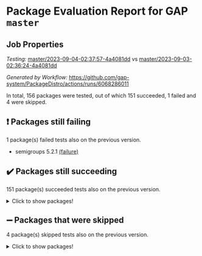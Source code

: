 # Package Evaluation Report for GAP `master`

## Job Properties

*Testing:* [master/2023-09-04-02:37:57-4a4081dd](https://github.com/gap-system/PackageDistro/blob/data/reports/master/2023-09-04-02:37:57-4a4081dd) vs [master/2023-09-03-02:36:24-4a4081dd](https://github.com/gap-system/PackageDistro/blob/data/reports/master/2023-09-03-02:36:24-4a4081dd)

*Generated by Workflow:* https://github.com/gap-system/PackageDistro/actions/runs/6068286011

In total, 156 packages were tested, out of which 151 succeeded, 1 failed and 4 were skipped.

## :exclamation: Packages still failing

1 package(s) failed tests also on the previous version.
- semigroups 5.2.1 [(failure)](https://github.com/gap-system/PackageDistro/actions/runs/6068286011/job/16461248257)

## :heavy_check_mark: Packages still succeeding

151 package(s) succeeded tests also on the previous version.
<details><summary>Click to show packages!</summary>

- 4ti2interface 2023.02-04 [(success)](https://github.com/gap-system/PackageDistro/actions/runs/6068286011/job/16461236955)
- ace 5.6.2 [(success)](https://github.com/gap-system/PackageDistro/actions/runs/6068286011/job/16461237034)
- aclib 1.3.2 [(success)](https://github.com/gap-system/PackageDistro/actions/runs/6068286011/job/16461237096)
- agt 0.3.1 [(success)](https://github.com/gap-system/PackageDistro/actions/runs/6068286011/job/16461237165)
- alnuth 3.2.1 [(success)](https://github.com/gap-system/PackageDistro/actions/runs/6068286011/job/16461237232)
- anupq 3.3.0 [(success)](https://github.com/gap-system/PackageDistro/actions/runs/6068286011/job/16461237296)
- atlasrep 2.1.7 [(success)](https://github.com/gap-system/PackageDistro/actions/runs/6068286011/job/16461237372)
- autodoc 2023.06.19 [(success)](https://github.com/gap-system/PackageDistro/actions/runs/6068286011/job/16461237446)
- automata 1.15 [(success)](https://github.com/gap-system/PackageDistro/actions/runs/6068286011/job/16461237508)
- automgrp 1.3.2 [(success)](https://github.com/gap-system/PackageDistro/actions/runs/6068286011/job/16461237580)
- autpgrp 1.11 [(success)](https://github.com/gap-system/PackageDistro/actions/runs/6068286011/job/16461237650)
- cap 2023.09-01 [(success)](https://github.com/gap-system/PackageDistro/actions/runs/6068286011/job/16461237726)
- caratinterface 2.3.5 [(success)](https://github.com/gap-system/PackageDistro/actions/runs/6068286011/job/16461237799)
- cddinterface 2022.11.01 [(success)](https://github.com/gap-system/PackageDistro/actions/runs/6068286011/job/16461237881)
- circle 1.6.6 [(success)](https://github.com/gap-system/PackageDistro/actions/runs/6068286011/job/16461237952)
- classicpres 1.22 [(success)](https://github.com/gap-system/PackageDistro/actions/runs/6068286011/job/16461238037)
- cohomolo 1.6.11 [(success)](https://github.com/gap-system/PackageDistro/actions/runs/6068286011/job/16461238117)
- congruence 1.2.5 [(success)](https://github.com/gap-system/PackageDistro/actions/runs/6068286011/job/16461238202)
- corelg 1.56 [(success)](https://github.com/gap-system/PackageDistro/actions/runs/6068286011/job/16461238267)
- crime 1.6 [(success)](https://github.com/gap-system/PackageDistro/actions/runs/6068286011/job/16461238355)
- crisp 1.4.6 [(success)](https://github.com/gap-system/PackageDistro/actions/runs/6068286011/job/16461238431)
- crypting 0.10.4 [(success)](https://github.com/gap-system/PackageDistro/actions/runs/6068286011/job/16461238505)
- cryst 4.1.26 [(success)](https://github.com/gap-system/PackageDistro/actions/runs/6068286011/job/16461238588)
- crystcat 1.1.10 [(success)](https://github.com/gap-system/PackageDistro/actions/runs/6068286011/job/16461238671)
- ctbllib 1.3.6 [(success)](https://github.com/gap-system/PackageDistro/actions/runs/6068286011/job/16461238745)
- cubefree 1.19 [(success)](https://github.com/gap-system/PackageDistro/actions/runs/6068286011/job/16461238833)
- curlinterface 2.3.2 [(success)](https://github.com/gap-system/PackageDistro/actions/runs/6068286011/job/16461238906)
- cvec 2.8.1 [(success)](https://github.com/gap-system/PackageDistro/actions/runs/6068286011/job/16461238991)
- datastructures 0.3.0 [(success)](https://github.com/gap-system/PackageDistro/actions/runs/6068286011/job/16461239098)
- deepthought 1.0.6 [(success)](https://github.com/gap-system/PackageDistro/actions/runs/6068286011/job/16461239189)
- design 1.8 [(success)](https://github.com/gap-system/PackageDistro/actions/runs/6068286011/job/16461239268)
- difsets 2.3.1 [(success)](https://github.com/gap-system/PackageDistro/actions/runs/6068286011/job/16461239362)
- digraphs 1.6.2 [(success)](https://github.com/gap-system/PackageDistro/actions/runs/6068286011/job/16461239448)
- edim 1.3.7 [(success)](https://github.com/gap-system/PackageDistro/actions/runs/6068286011/job/16461239524)
- example 4.3.4 [(success)](https://github.com/gap-system/PackageDistro/actions/runs/6068286011/job/16461239589)
- examplesforhomalg 2023.08-02 [(success)](https://github.com/gap-system/PackageDistro/actions/runs/6068286011/job/16461239659)
- factint 1.6.3 [(success)](https://github.com/gap-system/PackageDistro/actions/runs/6068286011/job/16461239732)
- ferret 1.0.9 [(success)](https://github.com/gap-system/PackageDistro/actions/runs/6068286011/job/16461239810)
- fga 1.5.0 [(success)](https://github.com/gap-system/PackageDistro/actions/runs/6068286011/job/16461239897)
- fining 1.5.6 [(success)](https://github.com/gap-system/PackageDistro/actions/runs/6068286011/job/16461239967)
- float 1.0.3 [(success)](https://github.com/gap-system/PackageDistro/actions/runs/6068286011/job/16461240061)
- format 1.4.3 [(success)](https://github.com/gap-system/PackageDistro/actions/runs/6068286011/job/16461240138)
- forms 1.2.9 [(success)](https://github.com/gap-system/PackageDistro/actions/runs/6068286011/job/16461240217)
- fplsa 1.2.6 [(success)](https://github.com/gap-system/PackageDistro/actions/runs/6068286011/job/16461240315)
- fr 2.4.12 [(success)](https://github.com/gap-system/PackageDistro/actions/runs/6068286011/job/16461240388)
- francy 2.0.3 [(success)](https://github.com/gap-system/PackageDistro/actions/runs/6068286011/job/16461240482)
- fwtree 1.3 [(success)](https://github.com/gap-system/PackageDistro/actions/runs/6068286011/job/16461240594)
- gapdoc 1.6.6 [(success)](https://github.com/gap-system/PackageDistro/actions/runs/6068286011/job/16461240682)
- gauss 2023.02-04 [(success)](https://github.com/gap-system/PackageDistro/actions/runs/6068286011/job/16461240761)
- gaussforhomalg 2023.08-01 [(success)](https://github.com/gap-system/PackageDistro/actions/runs/6068286011/job/16461240842)
- gbnp 1.0.5 [(success)](https://github.com/gap-system/PackageDistro/actions/runs/6068286011/job/16461240963)
- generalizedmorphismsforcap 2023.08-02 [(success)](https://github.com/gap-system/PackageDistro/actions/runs/6068286011/job/16461241049)
- genss 1.6.8 [(success)](https://github.com/gap-system/PackageDistro/actions/runs/6068286011/job/16461241131)
- gradedmodules 2023.08-01 [(success)](https://github.com/gap-system/PackageDistro/actions/runs/6068286011/job/16461241229)
- gradedringforhomalg 2023.08-01 [(success)](https://github.com/gap-system/PackageDistro/actions/runs/6068286011/job/16461241337)
- grape 4.9.0 [(success)](https://github.com/gap-system/PackageDistro/actions/runs/6068286011/job/16461241454)
- groupoids 1.73 [(success)](https://github.com/gap-system/PackageDistro/actions/runs/6068286011/job/16461241555)
- grpconst 2.6.4 [(success)](https://github.com/gap-system/PackageDistro/actions/runs/6068286011/job/16461241654)
- guarana 0.96.3 [(success)](https://github.com/gap-system/PackageDistro/actions/runs/6068286011/job/16461241752)
- guava 3.18 [(success)](https://github.com/gap-system/PackageDistro/actions/runs/6068286011/job/16461241853)
- hap 1.58 [(success)](https://github.com/gap-system/PackageDistro/actions/runs/6068286011/job/16461241967)
- hapcryst 0.1.15 [(success)](https://github.com/gap-system/PackageDistro/actions/runs/6068286011/job/16461242077)
- hecke 1.5.3 [(success)](https://github.com/gap-system/PackageDistro/actions/runs/6068286011/job/16461242190)
- help 3.5 [(success)](https://github.com/gap-system/PackageDistro/actions/runs/6068286011/job/16461242299)
- homalg 2023.08-02 [(success)](https://github.com/gap-system/PackageDistro/actions/runs/6068286011/job/16461242417)
- homalgtocas 2023.08-01 [(success)](https://github.com/gap-system/PackageDistro/actions/runs/6068286011/job/16461242528)
- idrel 2.45 [(success)](https://github.com/gap-system/PackageDistro/actions/runs/6068286011/job/16461242631)
- images 1.3.1 [(success)](https://github.com/gap-system/PackageDistro/actions/runs/6068286011/job/16461242725)
- intpic 0.3.0 [(success)](https://github.com/gap-system/PackageDistro/actions/runs/6068286011/job/16461242813)
- io 4.8.1 [(success)](https://github.com/gap-system/PackageDistro/actions/runs/6068286011/job/16461242896)
- io_forhomalg 2023.02-04 [(success)](https://github.com/gap-system/PackageDistro/actions/runs/6068286011/job/16461242979)
- irredsol 1.4.4 [(success)](https://github.com/gap-system/PackageDistro/actions/runs/6068286011/job/16461243094)
- json 2.1.1 [(success)](https://github.com/gap-system/PackageDistro/actions/runs/6068286011/job/16461243212)
- jupyterkernel 1.5.0 [(success)](https://github.com/gap-system/PackageDistro/actions/runs/6068286011/job/16461243332)
- jupyterviz 1.5.6 [(success)](https://github.com/gap-system/PackageDistro/actions/runs/6068286011/job/16461243471)
- kan 1.36 [(success)](https://github.com/gap-system/PackageDistro/actions/runs/6068286011/job/16461243576)
- kbmag 1.5.11 [(success)](https://github.com/gap-system/PackageDistro/actions/runs/6068286011/job/16461243709)
- laguna 3.9.6 [(success)](https://github.com/gap-system/PackageDistro/actions/runs/6068286011/job/16461243817)
- liealgdb 2.2.1 [(success)](https://github.com/gap-system/PackageDistro/actions/runs/6068286011/job/16461243934)
- liepring 2.8 [(success)](https://github.com/gap-system/PackageDistro/actions/runs/6068286011/job/16461244048)
- liering 2.4.2 [(success)](https://github.com/gap-system/PackageDistro/actions/runs/6068286011/job/16461244158)
- linearalgebraforcap 2023.08-08 [(success)](https://github.com/gap-system/PackageDistro/actions/runs/6068286011/job/16461244284)
- localizeringforhomalg 2023.08-02 [(success)](https://github.com/gap-system/PackageDistro/actions/runs/6068286011/job/16461244392)
- loops 3.4.3 [(success)](https://github.com/gap-system/PackageDistro/actions/runs/6068286011/job/16461244503)
- lpres 1.0.3 [(success)](https://github.com/gap-system/PackageDistro/actions/runs/6068286011/job/16461244602)
- majoranaalgebras 1.5.1 [(success)](https://github.com/gap-system/PackageDistro/actions/runs/6068286011/job/16461244726)
- mapclass 1.4.6 [(success)](https://github.com/gap-system/PackageDistro/actions/runs/6068286011/job/16461244855)
- matgrp 0.70 [(success)](https://github.com/gap-system/PackageDistro/actions/runs/6068286011/job/16461244969)
- matricesforhomalg 2023.08-02 [(success)](https://github.com/gap-system/PackageDistro/actions/runs/6068286011/job/16461245076)
- modisom 2.5.4 [(success)](https://github.com/gap-system/PackageDistro/actions/runs/6068286011/job/16461245179)
- modulepresentationsforcap 2023.09-01 [(success)](https://github.com/gap-system/PackageDistro/actions/runs/6068286011/job/16461245295)
- modules 2023.08-02 [(success)](https://github.com/gap-system/PackageDistro/actions/runs/6068286011/job/16461245417)
- monoidalcategories 2023.08-11 [(success)](https://github.com/gap-system/PackageDistro/actions/runs/6068286011/job/16461245523)
- nconvex 2022.09-01 [(success)](https://github.com/gap-system/PackageDistro/actions/runs/6068286011/job/16461245621)
- nilmat 1.4.2 [(success)](https://github.com/gap-system/PackageDistro/actions/runs/6068286011/job/16461245734)
- nock 1.5 [(success)](https://github.com/gap-system/PackageDistro/actions/runs/6068286011/job/16461245843)
- normalizinterface 1.3.6 [(success)](https://github.com/gap-system/PackageDistro/actions/runs/6068286011/job/16461245939)
- nq 2.5.10 [(success)](https://github.com/gap-system/PackageDistro/actions/runs/6068286011/job/16461246072)
- numericalsgps 1.3.1 [(success)](https://github.com/gap-system/PackageDistro/actions/runs/6068286011/job/16461246181)
- openmath 11.5.3 [(success)](https://github.com/gap-system/PackageDistro/actions/runs/6068286011/job/16461246299)
- orb 4.9.0 [(success)](https://github.com/gap-system/PackageDistro/actions/runs/6068286011/job/16461246429)
- packagemanager 1.4.1 [(success)](https://github.com/gap-system/PackageDistro/actions/runs/6068286011/job/16461246570)
- patternclass 2.4.3 [(success)](https://github.com/gap-system/PackageDistro/actions/runs/6068286011/job/16461246704)
- permut 2.0.4 [(success)](https://github.com/gap-system/PackageDistro/actions/runs/6068286011/job/16461246797)
- polenta 1.3.10 [(success)](https://github.com/gap-system/PackageDistro/actions/runs/6068286011/job/16461246905)
- polymaking 0.8.6 [(success)](https://github.com/gap-system/PackageDistro/actions/runs/6068286011/job/16461246997)
- primgrp 3.4.4 [(success)](https://github.com/gap-system/PackageDistro/actions/runs/6068286011/job/16461247079)
- profiling 2.5.4 [(success)](https://github.com/gap-system/PackageDistro/actions/runs/6068286011/job/16461247155)
- qpa 1.34 [(success)](https://github.com/gap-system/PackageDistro/actions/runs/6068286011/job/16461247227)
- quagroup 1.8.3 [(success)](https://github.com/gap-system/PackageDistro/actions/runs/6068286011/job/16461247302)
- radiroot 2.9 [(success)](https://github.com/gap-system/PackageDistro/actions/runs/6068286011/job/16461247389)
- rcwa 4.7.1 [(success)](https://github.com/gap-system/PackageDistro/actions/runs/6068286011/job/16461247476)
- rds 1.8 [(success)](https://github.com/gap-system/PackageDistro/actions/runs/6068286011/job/16461247591)
- recog 1.4.2 [(success)](https://github.com/gap-system/PackageDistro/actions/runs/6068286011/job/16461247692)
- repndecomp 1.3.0 [(success)](https://github.com/gap-system/PackageDistro/actions/runs/6068286011/job/16461247771)
- repsn 3.1.1 [(success)](https://github.com/gap-system/PackageDistro/actions/runs/6068286011/job/16461247846)
- resclasses 4.7.3 [(success)](https://github.com/gap-system/PackageDistro/actions/runs/6068286011/job/16461247917)
- ringsforhomalg 2023.08-02 [(success)](https://github.com/gap-system/PackageDistro/actions/runs/6068286011/job/16461248018)
- sco 2023.08-01 [(success)](https://github.com/gap-system/PackageDistro/actions/runs/6068286011/job/16461248092)
- scscp 2.4.1 [(success)](https://github.com/gap-system/PackageDistro/actions/runs/6068286011/job/16461248175)
- sglppow 2.3 [(success)](https://github.com/gap-system/PackageDistro/actions/runs/6068286011/job/16461248348)
- sgpviz 0.999.5 [(success)](https://github.com/gap-system/PackageDistro/actions/runs/6068286011/job/16461248418)
- simpcomp 2.1.14 [(success)](https://github.com/gap-system/PackageDistro/actions/runs/6068286011/job/16461248493)
- singular 2023.02.09 [(success)](https://github.com/gap-system/PackageDistro/actions/runs/6068286011/job/16461248560)
- sl2reps 1.1 [(success)](https://github.com/gap-system/PackageDistro/actions/runs/6068286011/job/16461248632)
- sla 1.5.3 [(success)](https://github.com/gap-system/PackageDistro/actions/runs/6068286011/job/16461248702)
- smallgrp 1.5.3 [(success)](https://github.com/gap-system/PackageDistro/actions/runs/6068286011/job/16461248761)
- smallsemi 0.6.13 [(success)](https://github.com/gap-system/PackageDistro/actions/runs/6068286011/job/16461248832)
- sonata 2.9.6 [(success)](https://github.com/gap-system/PackageDistro/actions/runs/6068286011/job/16461248905)
- sophus 1.27 [(success)](https://github.com/gap-system/PackageDistro/actions/runs/6068286011/job/16461248967)
- sotgrps 1.2 [(success)](https://github.com/gap-system/PackageDistro/actions/runs/6068286011/job/16461249044)
- spinsym 1.5.2 [(success)](https://github.com/gap-system/PackageDistro/actions/runs/6068286011/job/16461249128)
- standardff 0.9.4 [(success)](https://github.com/gap-system/PackageDistro/actions/runs/6068286011/job/16461249197)
- symbcompcc 1.3.2 [(success)](https://github.com/gap-system/PackageDistro/actions/runs/6068286011/job/16461249296)
- thelma 1.3 [(success)](https://github.com/gap-system/PackageDistro/actions/runs/6068286011/job/16461249370)
- tomlib 1.2.9 [(success)](https://github.com/gap-system/PackageDistro/actions/runs/6068286011/job/16461249446)
- toolsforhomalg 2023.07-01 [(success)](https://github.com/gap-system/PackageDistro/actions/runs/6068286011/job/16461249523)
- toric 1.9.5 [(success)](https://github.com/gap-system/PackageDistro/actions/runs/6068286011/job/16461249595)
- toricvarieties 2022.07.13 [(success)](https://github.com/gap-system/PackageDistro/actions/runs/6068286011/job/16461249687)
- transgrp 3.6.4 [(success)](https://github.com/gap-system/PackageDistro/actions/runs/6068286011/job/16461249759)
- ugaly 4.1.3 [(success)](https://github.com/gap-system/PackageDistro/actions/runs/6068286011/job/16461249834)
- unipot 1.5 [(success)](https://github.com/gap-system/PackageDistro/actions/runs/6068286011/job/16461249891)
- unitlib 4.2.0 [(success)](https://github.com/gap-system/PackageDistro/actions/runs/6068286011/job/16461249962)
- utils 0.82 [(success)](https://github.com/gap-system/PackageDistro/actions/runs/6068286011/job/16461250024)
- uuid 0.7 [(success)](https://github.com/gap-system/PackageDistro/actions/runs/6068286011/job/16461250105)
- walrus 0.9991 [(success)](https://github.com/gap-system/PackageDistro/actions/runs/6068286011/job/16461250174)
- wedderga 4.10.4 [(success)](https://github.com/gap-system/PackageDistro/actions/runs/6068286011/job/16461250236)
- xmod 2.91 [(success)](https://github.com/gap-system/PackageDistro/actions/runs/6068286011/job/16461250309)
- xmodalg 1.23 [(success)](https://github.com/gap-system/PackageDistro/actions/runs/6068286011/job/16461250379)
- yangbaxter 0.10.3 [(success)](https://github.com/gap-system/PackageDistro/actions/runs/6068286011/job/16461250440)
- zeromqinterface 0.14 [(success)](https://github.com/gap-system/PackageDistro/actions/runs/6068286011/job/16461250503)
</details>

## :heavy_minus_sign: Packages that were skipped

4 package(s) skipped tests also on the previous version.
<details><summary>Click to show packages!</summary>

- browse 1.8.21 [(skipped)](https://github.com/gap-system/PackageDistro/actions/runs/6068286011/job/16461024515)
- itc 1.5.1 [(skipped)](https://github.com/gap-system/PackageDistro/actions/runs/6068286011/job/16461024515)
- polycyclic 2.16 [(skipped)](https://github.com/gap-system/PackageDistro/actions/runs/6068286011/job/16461024515)
- xgap 4.31 [(skipped)](https://github.com/gap-system/PackageDistro/actions/runs/6068286011/job/16461024515)
</details>

